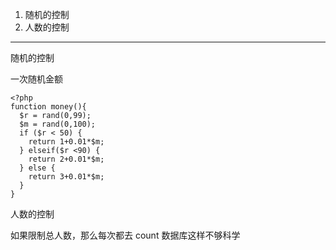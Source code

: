 1. 随机的控制
2. 人数的控制


---------------------

随机的控制

一次随机金额
```
<?php
function money(){
  $r = rand(0,99);
  $m = rand(0,100);
  if ($r < 50) {
    return 1+0.01*$m;
  } elseif($r <90) {
    return 2+0.01*$m;
  } else {
    return 3+0.01*$m;
  }
}
```

人数的控制

如果限制总人数，那么每次都去 count 数据库这样不够科学
```
```
